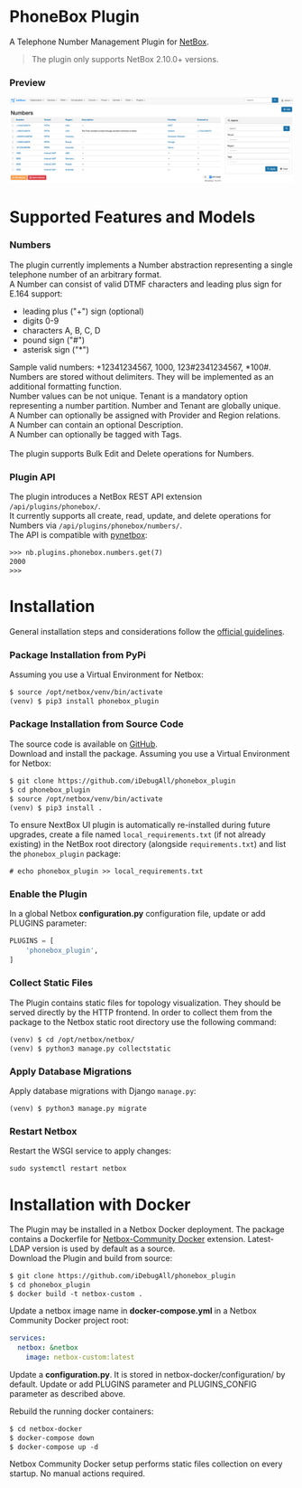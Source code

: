 # PhoneBox Plugin

A Telephone Number Management Plugin for [NetBox](https://github.com/netbox-community/netbox).

>The plugin only supports NetBox 2.10.0+ versions.

### Preview

![](docs/media/preview_01.png)


# Supported Features and Models

### Numbers

The plugin currently implements a Number abstraction representing a single telephone number of an arbitrary format.<br/>
A Number can consist of valid DTMF characters and leading plus sign for E.164 support:
  - leading plus ("+") sign (optional)
  - digits 0-9
  - characters A, B, C, D
  - pound sign ("#")
  - asterisk sign ("*")

Sample valid numbers: +12341234567, 1000, 123#2341234567, *100#.<br/>
Numbers are stored without delimiters. They will be implemented as an additional formatting function.<br/>
Number values can be not unique.
Tenant is a mandatory option representing a number partition. Number and Tenant are globally unique.<br/>
A Number can optionally be assigned with Provider and Region relations.<br/>
A Number can contain an optional Description.<br/>
A Number can optionally be tagged with Tags.<br/>
<br/>
The plugin supports Bulk Edit and Delete operations for Numbers.

### Plugin API

The plugin introduces a NetBox REST API extension `/api/plugins/phonebox/`.<br/>
It currently supports all create, read, update, and delete operations for Numbers via `/api/plugins/phonebox/numbers/`.<br/>
The API is compatible with [pynetbox](https://github.com/digitalocean/pynetbox):
```
>>> nb.plugins.phonebox.numbers.get(7)
2000
>>> 
```

# Installation

General installation steps and considerations follow the [official guidelines](https://netbox.readthedocs.io/en/stable/plugins/).

### Package Installation from PyPi

Assuming you use a Virtual Environment for Netbox:
```
$ source /opt/netbox/venv/bin/activate
(venv) $ pip3 install phonebox_plugin
```

### Package Installation from Source Code
The source code is available on [GitHub](https://github.com/iDebugAll/phonebox_plugin).<br/>
Download and install the package. Assuming you use a Virtual Environment for Netbox:
```
$ git clone https://github.com/iDebugAll/phonebox_plugin
$ cd phonebox_plugin
$ source /opt/netbox/venv/bin/activate
(venv) $ pip3 install .
```

To ensure NextBox UI plugin is automatically re-installed during future upgrades, create a file named `local_requirements.txt` (if not already existing) in the NetBox root directory (alongside `requirements.txt`) and list the `phonebox_plugin` package:

```no-highlight
# echo phonebox_plugin >> local_requirements.txt
```

### Enable the Plugin
In a global Netbox **configuration.py** configuration file, update or add PLUGINS parameter:
```python
PLUGINS = [
    'phonebox_plugin',
]
```

### Collect Static Files
The Plugin contains static files for topology visualization. They should be served directly by the HTTP frontend. In order to collect them from the package to the Netbox static root directory use the following command:
```
(venv) $ cd /opt/netbox/netbox/
(venv) $ python3 manage.py collectstatic
```

### Apply Database Migrations

Apply database migrations with Django `manage.py`:
```
(venv) $ python3 manage.py migrate
```

### Restart Netbox
Restart the WSGI service to apply changes:
```
sudo systemctl restart netbox
```

# Installation with Docker
The Plugin may be installed in a Netbox Docker deployment. 
The package contains a Dockerfile for [Netbox-Community Docker](https://github.com/netbox-community/netbox-docker) extension. Latest-LDAP version is used by default as a source.<br/>
Download the Plugin and build from source:
```
$ git clone https://github.com/iDebugAll/phonebox_plugin
$ cd phonebox_plugin
$ docker build -t netbox-custom .
```
Update a netbox image name in **docker-compose.yml** in a Netbox Community Docker project root:
```yaml
services:
  netbox: &netbox
    image: netbox-custom:latest
```
Update a **configuration.py**. It is stored in netbox-docker/configuration/ by default. Update or add PLUGINS parameter and PLUGINS_CONFIG parameter as described above.

Rebuild the running docker containers:
```
$ cd netbox-docker
$ docker-compose down
$ docker-compose up -d
```
Netbox Community Docker setup performs static files collection on every startup. No manual actions required.
